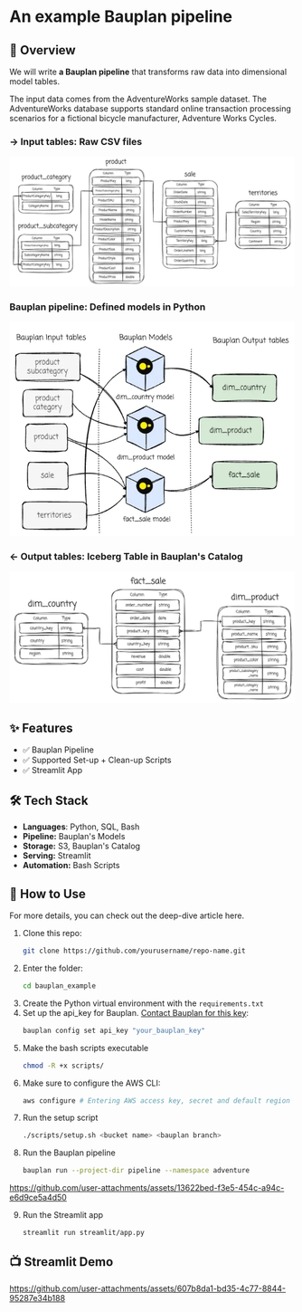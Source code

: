 # An example Bauplan pipeline

## 🚀 Overview
We will write **a Bauplan pipeline** that transforms raw data into dimensional model tables.

The input data comes from the AdventureWorks sample dataset. The AdventureWorks database supports standard online transaction processing scenarios for a fictional bicycle manufacturer, Adventure Works Cycles.

### → Input tables: Raw CSV files
![Input tables](input.webp)

### Bauplan pipeline: Defined models in Python
![Bauplan pipeline](bauplan_pipeline.webp)

### ← Output tables: Iceberg Table in Bauplan's Catalog
![Output tables](output.webp)


## ✨ Features
- ✅ Bauplan Pipeline 
- ✅ Supported Set-up + Clean-up Scripts 
- ✅ Streamlit App


## 🛠️ Tech Stack
- **Languages**: Python, SQL, Bash
- **Pipeline:** Bauplan's Models
- **Storage:** S3, Bauplan's Catalog
- **Serving:** Streamlit
- **Automation:** Bash Scripts

## 🎯 How to Use
For more details, you can check out the deep-dive article here.
1. Clone this repo:
   ```bash
   git clone https://github.com/yourusername/repo-name.git
2. Enter the folder:
   ```bash
   cd bauplan_example
3. Create the Python virtual environment with the ```requirements.txt```
4. Set up the api_key for Bauplan. [Contact Bauplan for this key](https://www.bauplanlabs.com/#join):
   ```bash
   bauplan config set api_key "your_bauplan_key"
5. Make the bash scripts executable
   ```bash
   chmod -R +x scripts/ 
6. Make sure to configure the AWS CLI:
   ```bash
   aws configure # Entering AWS access key, secret and default region
7. Run the setup script
   ```bash
   ./scripts/setup.sh <bucket name> <bauplan branch>
8. Run the Bauplan pipeline
    ```bash
    bauplan run --project-dir pipeline --namespace adventure
   
https://github.com/user-attachments/assets/13622bed-f3e5-454c-a94c-e6d9ce5a4d50

9. Run the Streamlit app
    ```bash
    streamlit run streamlit/app.py
## 📺 Streamlit Demo
https://github.com/user-attachments/assets/607b8da1-bd35-4c77-8844-95287e34b188



